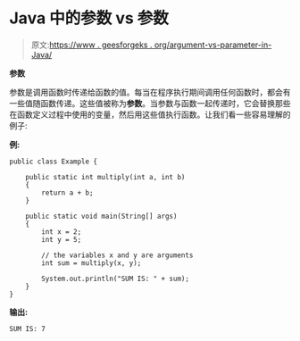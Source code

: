 # Java 中的参数 vs 参数

> 原文:[https://www . geesforgeks . org/argument-vs-parameter-in-Java/](https://www.geeksforgeeks.org/argument-vs-parameter-in-java/)

**参数**

参数是调用函数时传递给函数的值。每当在程序执行期间调用任何函数时，都会有一些值随函数传递。这些值被称为**参数**。当参数与函数一起传递时，它会替换那些在函数定义过程中使用的变量，然后用这些值执行函数。让我们看一些容易理解的例子:

**例:**

```
public class Example {

    public static int multiply(int a, int b)
    {
        return a + b;
    }

    public static void main(String[] args)
    {
        int x = 2;
        int y = 5;

        // the variables x and y are arguments
        int sum = multiply(x, y);

        System.out.println("SUM IS: " + sum);
    }
}
```

**输出:**

```
SUM IS: 7

```
